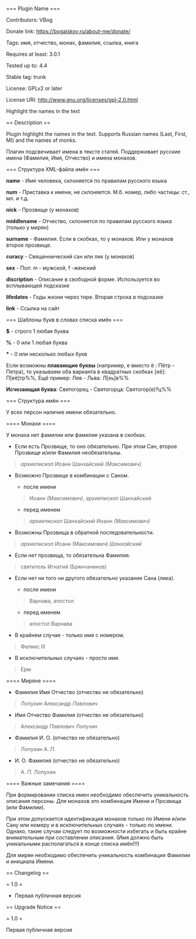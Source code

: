=== Plugin Name ===

Contributors: VBog

Donate link: https://bogaiskov.ru/about-me/donate/

Tags: имя, отчество, монах, фамилия, ссылка, книга

Requires at least: 3.0.1

Tested up to: 4.4

Stable tag: trunk

License: GPLv2 or later

License URI: http://www.gnu.org/licenses/gpl-2.0.html


Highlight the names in the text

== Description ==

Plugin highlight the names in the text. Supports Russian names (Last, First, MI) and the names of monks.

Плагин подсвечивает имена в тексте статей. Поддерживает русские имена (Фамилия, Имя, Отчество) и имена монахов.

=== Структура XML-файла имён ===

**name** - Имя человека, склоняется по правилам русского языка

**num** - Приставка к имени, не склоняется. М.б. номер, либо частицы: ст., мл. и т.д.

**nick** - Прозвище (у монахов)

**middlename** - Отчество, склоняется по правилам русского языка (только у мирян)

**surname** - Фамилия. Если в скобках, то у монахов. Или у монахов второе прозвище.

**curacy** - Священнический сан или лик (у монахов) 
	
**sex** - Пол: m - мужской, f -женский
	
**discription** - Описание в свободной форме. Используется во всплывающей подсказке

**lifedates** - Годы жизни через тире. Вторая строка в подсказке

**link** - Ссылка на сайт

=== Шаблоны букв в словах списка имён ===

**$** - строго 1 любая буква

**%** - 0 или 1 любая буква

**\*** - 0 или несколько любых букв

Если возможны **плавающие буквы** (например, е вместо ё : Пётр - Петра), то указываем оба варианта в квадратных скобках [её]: П[её]тр%%, Ещё пример: Лев - Льва: Л[еь]в%%

**Исчезающая буква**: Святогорец - Святогорца: Святогор(е)?ц%%


=== Структура имён ===

У всех персон наличие имени обязательно.

==== Монахи ====

У монаха нет фамилии или фамилия указана в скобках. 

* Если есть Прозвище, то оно обязательно. При этом Сан, второе Прозвище и/или Фамилия необязательны. 
> *архиепископ* Иоанн Шанхайский *(Максимович)*

* Возможно Прозвище в комбинации с Саном. 

	- после имени

	> Иоанн *(Максимович)*, архиепископ Шанхайский
	
	- перед именем

	> *архиепископ* Шанхайский Иоанн *(Максимович)*
 
* Возможны Прозвища в обратной последовательности. 
> *архиепископ* Иоанн (Максимович) *Шанхайский* 

* Если нет прозвища, то обязательна Фамилия. 
> *святитель* Игнатий (Брянчанинов)

* Если нет ни того ни другого обязательно указание Сана (лика).
	- после имени

	> Варнава, апостол 

	- перед именем

	> апостол Варнава
 
* В крайнем случае - только имя с номером. 
> Феликс III

* В исключительных случаях - просто имя. 
> Ерм

==== Миряне ====

* Фамилия Имя Отчество (отчество не обязательно) 
> Лопухин Александр *Павлович*

* Имя Отчество Фамилия (отчество не обязательно) 
> Александр *Павлович* Лопухин

* Фамилия И. О. (отчество не обязательно) 
> Лопухин А. *П.*

* И. О. Фамилия (отчество не обязательно) 
> А. *П.* Лопухин 

==== Важные замечания ====

При формировании списка имен необходимо обеспечить уникальность описания персоны.
Для монахов это комбинация Имени и Прозвища (или Фамилии). 

При этом допускается идентификация монахов только по Имени и/или Сану или номеру и в исключительных случаях - только по имени.
Однако, такие случаи следует по возможности избегать и быть крайне внимательным при составлении описания.
(Имя должно быть уникальными располагаться в конце списка имён!!!) 

Для мирян необходимо обеспечить уникальность комбинации Фамилии и инициала Имени.

== Changelog ==

= 1.0 =

* Первая публичная версия

== Upgrade Notice ==

= 1.0 =

Первая публичная версия
